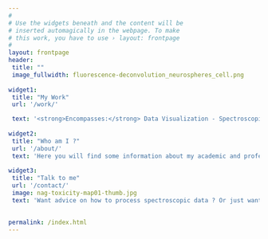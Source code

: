 ```yaml
---
#
# Use the widgets beneath and the content will be
# inserted automagically in the webpage. To make
# this work, you have to use › layout: frontpage
#
layout: frontpage
header:
 title: ""
 image_fullwidth: fluorescence-deconvolution_neurospheres_cell.png
  
widget1:
 title: "My Work"
 url: '/work/'

 text: '<strong>Encompasses:</strong> Data Visualization - Spectroscopic data Preprocessing - Deep Learning - Machine Learning - Trajectory inference'
 
widget2:
 title: "Who am I ?"
 url: '/about/'
 text: 'Here you will find some information about my academic and professional background. '
  
widget3:
 title: "Talk to me"
 url: '/contact/'
 image: nag-toxicity-map01-thumb.jpg
 text: 'Want advice on how to process spectroscopic data ? Or just want to say hello?'

  
permalink: /index.html
---
```

